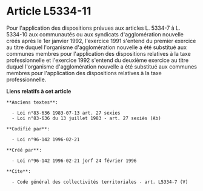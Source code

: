 # Article L5334-11

Pour l'application des dispositions prévues aux articles L. 5334-7 à L. 5334-10 aux communautés ou aux syndicats
d'agglomération nouvelle créés après le 1er janvier 1992, l'exercice 1991 s'entend du premier exercice au titre duquel
l'organisme d'agglomération nouvelle a été substitué aux communes membres pour l'application des dispositions relatives à la
taxe professionnelle et l'exercice 1992 s'entend du deuxième exercice au titre duquel l'organisme d'agglomération nouvelle a
été substitué aux communes membres pour l'application des dispositions relatives à la taxe professionnelle.

**Liens relatifs à cet article**

	**Anciens textes**:

	  - Loi n°83-636 1983-07-13 art. 27 sexies
	  - Loi n°83-636 du 13 juillet 1983 - art. 27 sexiès (Ab)

	**Codifié par**:

	  - Loi n°96-142 1996-02-21

	**Créé par**:

	  - Loi n°96-142 1996-02-21 jorf 24 février 1996

	**Cite**:

	  - Code général des collectivités territoriales - art. L5334-7 (V)
